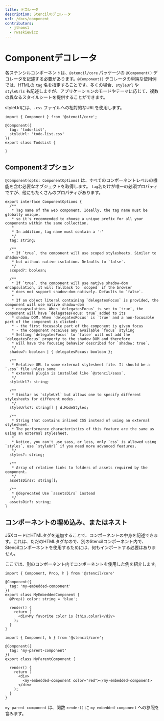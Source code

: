 ```yaml
---
title: デコレータ
description: Stencilのデコレータ
url: /docs/component
contributors:
  - jthoms1
  - rwaskiewicz
---
```


# Componentデコレータ

各ステンシルコンポーネントは、`@stencil/core` パッケージの `@Component()` デコレータを記述する必要があります。`@Component()` デコレータの単純な使用例では、HTMLの `tag` 名を指定することです。多くの場合、`styleUrl` や `styleUrls` も記述しますが、アプリケーションのモードやテーマに応じて、複数の異なるスタイルシートを提供することができます。

styleUrlには、`.css` ファイルへの相対的なURLを使用します。

```tsx
import { Component } from '@stencil/core';

@Component({
  tag: 'todo-list',
  styleUrl: 'todo-list.css'
})
export class TodoList {

}
```

## Componentオプション

`@Component(opts: ComponentOptions)` は、すべてのコンポーネントレベルの機能を含む必要なオブジェクトを取得します。
`tag`名だけが唯一の必須プロパティですが、他にもたくさんのプロパティがあります。

```tsx
export interface ComponentOptions {
  /**
   * Tag name of the web component. Ideally, the tag name must be globally unique,
   * so it's recommended to choose a unique prefix for all your components within the same collection.
   *
   * In addition, tag name must contain a '-'
   */
  tag: string;

  /**
   * If `true`, the component will use scoped stylesheets. Similar to shadow-dom,
   * but without native isolation. Defaults to `false`.
   */
  scoped?: boolean;

  /**
   * If `true`, the component will use native shadow-dom encapsulation, it will fallback to `scoped` if the browser
   * does not support shadow-dom natively. Defaults to `false`.
   * 
   * If an object literal containing `delegatesFocus` is provided, the component will use native shadow-dom
   * encapsulation. When `delegatesFocus` is set to `true`, the component will have `delegatesFocus: true` added to its
   * shadow DOM. When `delegatesFocus` is `true` and a non-focusable part of the component is clicked:
   * - the first focusable part of the component is given focus
   * - the component receives any available `focus` styling
   * Setting `delegatesFocus` to `false` will not add the `delegatesFocus` property to the shadow DOM and therefore
   * will have the focusing behavior described for `shadow: true`.
   */
  shadow?: boolean | { delegatesFocus: boolean };

  /**
   * Relative URL to some external stylesheet file. It should be a `.css` file unless some
   * external plugin is installed like `@stencil/sass`.
   */
  styleUrl?: string;

  /**
   * Similar as `styleUrl` but allows one to specify different stylesheets for different modes.
   */
  styleUrls?: string[] | d.ModeStyles;

  /**
   * String that contains inlined CSS instead of using an external stylesheet.
   * The performance characteristics of this feature are the same as using an external stylesheet.
   *
   * Notice, you can't use sass, or less, only `css` is allowed using `styles`, use `styleUrl` if you need more advanced features.
   */
  styles?: string;

  /**
   * Array of relative links to folders of assets required by the component.
   */
  assetsDirs?: string[];

  /**
   * @deprecated Use `assetsDirs` instead
   */
  assetsDir?: string;
}
```


## コンポーネントの埋め込み、またはネスト

JSXコードにHTMLタグを追加することで、コンポーネントの中身を記述できます。これは、ただのHTMLタグなので、別のStencilコンポーネント内で、Stencilコンポーネントを使用するためには、何もインポートする必要はありません。

ここでは、別のコンポーネント内でコンポーネントを使用した例を紹介します。

```tsx
import { Component, Prop, h } from '@stencil/core'

@Component({
  tag: 'my-embedded-component'
})
export class MyEmbeddedComponent {
  @Prop() color: string = 'blue';

  render() {
    return (
      <div>My favorite color is {this.color}</div>
    );
  }
}
```

```tsx
import { Component, h } from '@stencil/core';

@Component({
  tag: 'my-parent-component'
})
export class MyParentComponent {

  render() {
    return (
      <div>
        <my-embedded-component color="red"></my-embedded-component>
      </div>
    );
  }
}
```

`my-parent-component` は、関数 `render()` に `my-embedded-component` への参照を含みます。

